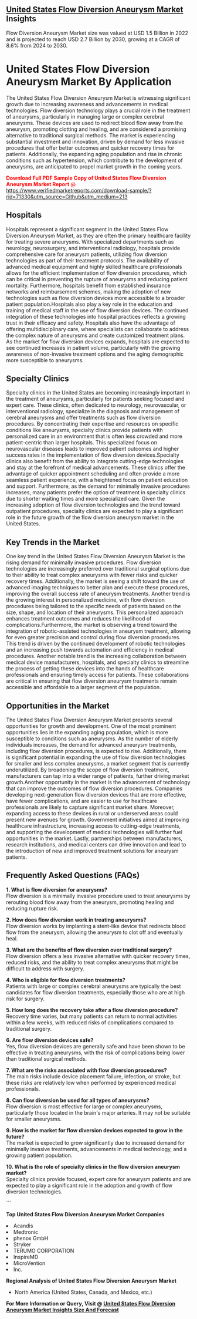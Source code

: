 <h2><a href="https://www.verifiedmarketreports.com/download-sample/?rid=71330&amp;utm_source=Github&amp;utm_medium=213" target="_blank">United States Flow Diversion Aneurysm Market</a> Insights</h2><p>Flow Diversion Aneurysm Market size was valued at USD 1.5 Billion in 2022 and is projected to reach USD 2.7 Billion by 2030, growing at a CAGR of 8.6% from 2024 to 2030.</p><p><h1>United States Flow Diversion Aneurysm Market By Application</h1><p>The United States Flow Diversion Aneurysm Market is witnessing significant growth due to increasing awareness and advancements in medical technologies. Flow diversion technology plays a crucial role in the treatment of aneurysms, particularly in managing large or complex cerebral aneurysms. These devices are used to redirect blood flow away from the aneurysm, promoting clotting and healing, and are considered a promising alternative to traditional surgical methods. The market is experiencing substantial investment and innovation, driven by demand for less invasive procedures that offer better outcomes and quicker recovery times for patients. Additionally, the expanding aging population and rise in chronic conditions such as hypertension, which contribute to the development of aneurysms, are anticipated to propel market growth in the coming years. <p><span class=""><span style="color: #ff0000;"><strong>Download Full PDF Sample Copy of United States Flow Diversion Aneurysm Market Report</strong> @ </span><a href="https://www.verifiedmarketreports.com/download-sample/?rid=71330&amp;utm_source=Github&amp;utm_medium=213" target="_blank">https://www.verifiedmarketreports.com/download-sample/?rid=71330&amp;utm_source=Github&amp;utm_medium=213</a></span></p></p><h2>Hospitals</h2><p>Hospitals represent a significant segment in the United States Flow Diversion Aneurysm Market, as they are often the primary healthcare facility for treating severe aneurysms. With specialized departments such as neurology, neurosurgery, and interventional radiology, hospitals provide comprehensive care for aneurysm patients, utilizing flow diversion technologies as part of their treatment protocols. The availability of advanced medical equipment and highly skilled healthcare professionals allows for the efficient implementation of flow diversion procedures, which can be critical in preventing the rupture of aneurysms and reducing patient mortality. Furthermore, hospitals benefit from established insurance networks and reimbursement schemes, making the adoption of new technologies such as flow diversion devices more accessible to a broader patient population.Hospitals also play a key role in the education and training of medical staff in the use of flow diversion devices. The continued integration of these technologies into hospital practices reflects a growing trust in their efficacy and safety. Hospitals also have the advantage of offering multidisciplinary care, where specialists can collaborate to address the complex nature of aneurysms and create customized treatment plans. As the market for flow diversion devices expands, hospitals are expected to see continued increases in patient volume, particularly with the growing awareness of non-invasive treatment options and the aging demographic more susceptible to aneurysms.</p><h2>Specialty Clinics</h2><p>Specialty clinics in the United States are becoming increasingly important in the treatment of aneurysms, particularly for patients seeking focused and expert care. These clinics, often dedicated to neurology, neurovascular, or interventional radiology, specialize in the diagnosis and management of cerebral aneurysms and offer treatments such as flow diversion procedures. By concentrating their expertise and resources on specific conditions like aneurysms, specialty clinics provide patients with personalized care in an environment that is often less crowded and more patient-centric than larger hospitals. This specialized focus on neurovascular diseases leads to improved patient outcomes and higher success rates in the implementation of flow diversion devices.Specialty clinics also benefit from the ability to integrate cutting-edge technologies and stay at the forefront of medical advancements. These clinics offer the advantage of quicker appointment scheduling and often provide a more seamless patient experience, with a heightened focus on patient education and support. Furthermore, as the demand for minimally invasive procedures increases, many patients prefer the option of treatment in specialty clinics due to shorter waiting times and more specialized care. Given the increasing adoption of flow diversion technologies and the trend toward outpatient procedures, specialty clinics are expected to play a significant role in the future growth of the flow diversion aneurysm market in the United States.</p><h2>Key Trends in the Market</h2><p>One key trend in the United States Flow Diversion Aneurysm Market is the rising demand for minimally invasive procedures. Flow diversion technologies are increasingly preferred over traditional surgical options due to their ability to treat complex aneurysms with fewer risks and quicker recovery times. Additionally, the market is seeing a shift toward the use of advanced imaging techniques to better plan and execute these procedures, improving the overall success rate of aneurysm treatments. Another trend is the growing interest in personalized medicine, with flow diversion procedures being tailored to the specific needs of patients based on the size, shape, and location of their aneurysms. This personalized approach enhances treatment outcomes and reduces the likelihood of complications.Furthermore, the market is observing a trend toward the integration of robotic-assisted technologies in aneurysm treatment, allowing for even greater precision and control during flow diversion procedures. This trend is driven by the continued development of robotic technologies and an increasing push towards automation and efficiency in medical procedures. Another notable trend is the increasing collaboration between medical device manufacturers, hospitals, and specialty clinics to streamline the process of getting these devices into the hands of healthcare professionals and ensuring timely access for patients. These collaborations are critical in ensuring that flow diversion aneurysm treatments remain accessible and affordable to a larger segment of the population.</p><h2>Opportunities in the Market</h2><p>The United States Flow Diversion Aneurysm Market presents several opportunities for growth and development. One of the most prominent opportunities lies in the expanding aging population, which is more susceptible to conditions such as aneurysms. As the number of elderly individuals increases, the demand for advanced aneurysm treatments, including flow diversion procedures, is expected to rise. Additionally, there is significant potential in expanding the use of flow diversion technologies for smaller and less complex aneurysms, a market segment that is currently underutilized. By broadening the scope of flow diversion treatment, manufacturers can tap into a wider range of patients, further driving market growth.Another opportunity in the market is the advancement of technology that can improve the outcomes of flow diversion procedures. Companies developing next-generation flow diversion devices that are more effective, have fewer complications, and are easier to use for healthcare professionals are likely to capture significant market share. Moreover, expanding access to these devices in rural or underserved areas could present new avenues for growth. Government initiatives aimed at improving healthcare infrastructure, increasing access to cutting-edge treatments, and supporting the development of medical technologies will further fuel opportunities in the market. Lastly, partnerships between manufacturers, research institutions, and medical centers can drive innovation and lead to the introduction of new and improved treatment solutions for aneurysm patients.</p><h2>Frequently Asked Questions (FAQs)</h2><p><strong>1. What is flow diversion for aneurysms?</strong><br>Flow diversion is a minimally invasive procedure used to treat aneurysms by rerouting blood flow away from the aneurysm, promoting healing and reducing rupture risk.</p><p><strong>2. How does flow diversion work in treating aneurysms?</strong><br>Flow diversion works by implanting a stent-like device that redirects blood flow from the aneurysm, allowing the aneurysm to clot off and eventually heal.</p><p><strong>3. What are the benefits of flow diversion over traditional surgery?</strong><br>Flow diversion offers a less invasive alternative with quicker recovery times, reduced risks, and the ability to treat complex aneurysms that might be difficult to address with surgery.</p><p><strong>4. Who is eligible for flow diversion treatments?</strong><br>Patients with large or complex cerebral aneurysms are typically the best candidates for flow diversion treatments, especially those who are at high risk for surgery.</p><p><strong>5. How long does the recovery take after a flow diversion procedure?</strong><br>Recovery time varies, but many patients can return to normal activities within a few weeks, with reduced risks of complications compared to traditional surgery.</p><p><strong>6. Are flow diversion devices safe?</strong><br>Yes, flow diversion devices are generally safe and have been shown to be effective in treating aneurysms, with the risk of complications being lower than traditional surgical methods.</p><p><strong>7. What are the risks associated with flow diversion procedures?</strong><br>The main risks include device placement failure, infection, or stroke, but these risks are relatively low when performed by experienced medical professionals.</p><p><strong>8. Can flow diversion be used for all types of aneurysms?</strong><br>Flow diversion is most effective for large or complex aneurysms, particularly those located in the brain's major arteries. It may not be suitable for smaller aneurysms.</p><p><strong>9. How is the market for flow diversion devices expected to grow in the future?</strong><br>The market is expected to grow significantly due to increased demand for minimally invasive treatments, advancements in medical technology, and a growing patient population.</p><p><strong>10. What is the role of specialty clinics in the flow diversion aneurysm market?</strong><br>Specialty clinics provide focused, expert care for aneurysm patients and are expected to play a significant role in the adoption and growth of flow diversion technologies.</p>```</p><p><strong>Top United States Flow Diversion Aneurysm Market Companies</strong></p><div data-test-id=""><p><li>Acandis</li><li> Medtronic</li><li> phenox GmbH</li><li> Stryker</li><li> TERUMO CORPORATION</li><li> InspireMD</li><li> MicroVention</li><li> Inc.</li></p><div><strong>Regional Analysis of&nbsp;United States Flow Diversion Aneurysm Market</strong></div><ul><li dir="ltr"><p dir="ltr">North America&nbsp;(United States, Canada, and Mexico, etc.)</p></li></ul><p><strong>For More Information or Query, Visit @&nbsp;</strong><strong><a href="https://www.verifiedmarketreports.com/product/global-flow-diversion-aneurysm-market-2019-by-manufacturers-regions-type-and-application-forecast-to-2024/?utm_source=Github&amp;utm_medium=213" target="_blank">United States Flow Diversion Aneurysm Market Insights Size And Forecast</a></strong></p></div>
